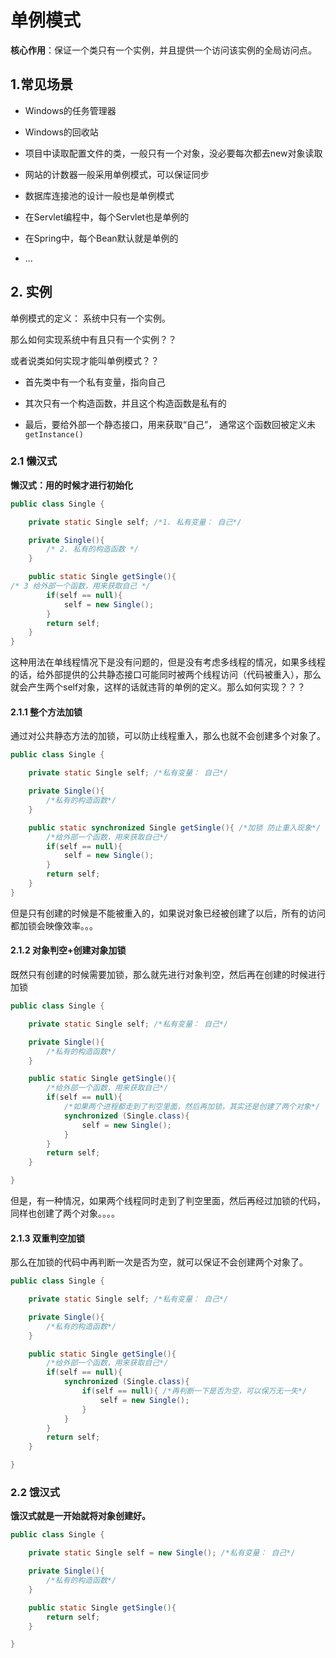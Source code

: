 # 

# 单例模式

**核心作用**：保证一个类只有一个实例，并且提供一个访问该实例的全局访问点。

## 1.常见场景

- Windows的任务管理器

- Windows的回收站

- 项目中读取配置文件的类，一般只有一个对象，没必要每次都去new对象读取

- 网站的计数器一般采用单例模式，可以保证同步

- 数据库连接池的设计一般也是单例模式

- 在Servlet编程中，每个Servlet也是单例的

- 在Spring中，每个Bean默认就是单例的

- ...

## 2. 实例

单例模式的定义： 系统中只有一个实例。

那么如何实现系统中有且只有一个实例？？

或者说类如何实现才能叫单例模式？？

- 首先类中有一个私有变量，指向自己

- 其次只有一个构造函数，并且这个构造函数是私有的

- 最后，要给外部一个静态接口，用来获取“自己”， 通常这个函数回被定义未`getInstance()`

### 2.1 懒汉式

**懒汉式：用的时候才进行初始化**

```java
public class Single {

    private static Single self; /*1. 私有变量： 自己*/

    private Single(){
        /* 2. 私有的构造函数 */
    }

    public static Single getSingle(){
/* 3 给外部一个函数，用来获取自己 */
        if(self == null){
            self = new Single();
        }
        return self;
    }
}
```

这种用法在单线程情况下是没有问题的，但是没有考虑多线程的情况，如果多线程的话，给外部提供的公共静态接口可能同时被两个线程访问（代码被重入），那么就会产生两个self对象，这样的话就违背的单例的定义。那么如何实现？？？

#### 2.1.1 整个方法加锁

通过对公共静态方法的加锁，可以防止线程重入，那么也就不会创建多个对象了。

```java
public class Single {

    private static Single self; /*私有变量： 自己*/

    private Single(){
        /*私有的构造函数*/
    }

    public static synchronized Single getSingle(){ /*加锁 防止重入现象*/
        /*给外部一个函数，用来获取自己*/
        if(self == null){
            self = new Single();
        }
        return self;
    }
}
```

但是只有创建的时候是不能被重入的，如果说对象已经被创建了以后，所有的访问都加锁会映像效率。。。

#### 2.1.2 对象判空+创建对象加锁

既然只有创建的时候需要加锁，那么就先进行对象判空，然后再在创建的时候进行加锁

```java
public class Single {

    private static Single self; /*私有变量： 自己*/

    private Single(){
        /*私有的构造函数*/
    }

    public static Single getSingle(){ 
        /*给外部一个函数，用来获取自己*/
        if(self == null){
            /*如果两个进程都走到了判空里面，然后再加锁，其实还是创建了两个对象*/
            synchronized (Single.class){
                self = new Single();
            }
        }
        return self;
    }

}
```

但是，有一种情况，如果两个线程同时走到了判空里面，然后再经过加锁的代码，同样也创建了两个对象。。。。

#### 2.1.3 双重判空加锁

那么在加锁的代码中再判断一次是否为空，就可以保证不会创建两个对象了。

```java
public class Single {

    private static Single self; /*私有变量： 自己*/

    private Single(){
        /*私有的构造函数*/
    }

    public static Single getSingle(){
        /*给外部一个函数，用来获取自己*/
        if(self == null){
            synchronized (Single.class){
                if(self == null){ /*再判断一下是否为空，可以保万无一失*/
                    self = new Single();
                }
            }
        }
        return self;
    }

}
```

### 2.2  饿汉式

**饿汉式就是一开始就将对象创建好。**

```java
public class Single {

    private static Single self = new Single(); /*私有变量： 自己*/

    private Single(){
        /*私有的构造函数*/
    }

    public static Single getSingle(){
        return self;
    }

}
```
